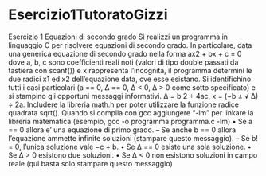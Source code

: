 # Esercizio1TutoratoGizzi
Esercizio 1 Equazioni di secondo grado
Si realizzi un programma in linguaggio C per risolvere equazioni di secondo grado. In particolare, data una generica
equazione di secondo grado nella forma
ax2 + bx + c = 0
dove a, b, c sono coefficienti reali noti (valori di tipo double passati da tastiera con scanf()) e x rappresenta l’incognita, il
programma determini le due radici x1 ed x2 dell’equazione data, ove esse esistano. Si identifichino tutti i casi particolari
(a == 0, ∆ == 0, ∆ < 0, ∆ > 0 come sotto specificato) e si stampino gli opportuni messaggi informativi. ∆ = b
2 ÷ 4ac,
x = (−b ±
√
∆) ÷ 2a. Includere la libreria math.h per poter utilizzare la funzione radice quadrata sqrt(). Quando si
compila con gcc aggiungere “-lm” per linkare la libreria matematica (esempio, gcc -o programma programma.c -lm)
• Se a == 0 allora e’ una equazione di primo grado.
– Se anche b == 0 allora l’equazione ammette infinite soluzioni (stampare questo messaggio).
– Se b! = 0, l’unica soluzione vale −c ÷ b.
• Se ∆ == 0 esiste una sola soluzione.
• Se ∆ > 0 esistono due soluzioni.
• Se ∆ < 0 non esistono soluzioni in campo reale (qui basta solo stampare questo messaggio)
